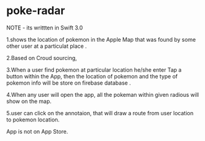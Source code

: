 # poke-radar
NOTE - its writtten in Swift 3.0

1.shows the location of pokemon in the Apple Map that was found by some other user at a particulat place .

2.Based on Croud sourcing, 

3.When a user find pokemon at particular location he/she enter Tap a button within the App, then the location of pokemon and the type of pokemon info will be store on firebase database .

4.When any user will open the app, all the pokeman within given radious will show on the map. 

5.user can click on the annotaion, that will draw a route from user location to pokemon location.


App is not on App Store.
